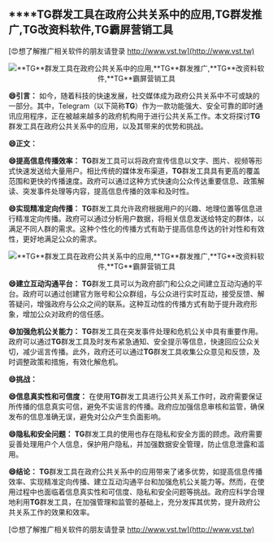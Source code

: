 ## ****TG**群发工具在政府公共关系中的应用,**TG**群发推广,**TG**改资料软件,**TG**霸屏营销工具**

[😍想了解推广相关软件的朋友请登录 http://www.vst.tw](http://www.vst.tw)

 <center><img src="https://vst.tw/MP4/tuiguang/png/2.png" alt="**TG**群发工具在政府公共关系中的应用,**TG**群发推广,**TG**改资料软件,**TG**霸屏营销工具"></center>

**😄引言：**
如今，随着科技的快速发展，社交媒体成为政府公共关系中不可或缺的一部分。其中，Telegram（以下简称**TG**）作为一款功能强大、安全可靠的即时通讯应用程序，正在被越来越多的政府机构用于进行公共关系工作。本文将探讨**TG**群发工具在政府公共关系中的应用，以及其带来的优势和挑战。

**😄正文：**

**😄提高信息传播效率：**
**TG**群发工具可以将政府宣传信息以文字、图片、视频等形式快速发送给大量用户。相比传统的媒体发布渠道，**TG**群发工具具有更高的覆盖范围和更快的传播速度。政府可以通过这种方式快速向公众传达重要信息、政策解读、突发事件处理等内容，提高信息传播的效率和及时性。

**😄实现精准定向传播：**
**TG**群发工具允许政府根据用户的兴趣、地理位置等信息进行精准定向传播。政府可以通过分析用户数据，将相关信息发送给特定的群体，以满足不同人群的需求。这种个性化的传播方式有助于提高信息传达的针对性和有效性，更好地满足公众的需求。

 <center><img src="https://vst.tw/MP4/tuiguang/png/2.png" alt="**TG**群发工具在政府公共关系中的应用,**TG**群发推广,**TG**改资料软件,**TG**霸屏营销工具"></center>

**😄建立互动沟通平台：**
**TG**群发工具可以为政府部门和公众之间建立互动沟通的平台。政府可以通过创建官方账号和公众群组，与公众进行实时互动，接受反馈、解答疑问，增强政府与公众之间的联系。这种互动性的传播方式有助于提升政府形象，增加公众对政府的信任感。

**😄加强危机公关能力：**
**TG**群发工具在突发事件处理和危机公关中具有重要作用。政府可以通过**TG**群发工具及时发布紧急通知、安全提示等信息，快速回应公众关切，减少谣言传播。此外，政府还可以通过**TG**群发工具收集公众意见和反馈，及时调整政策和措施，有效化解危机。

**😄挑战：**

**😄信息真实性和可信度：**
在使用**TG**群发工具进行公共关系工作时，政府需要保证所传播的信息真实可信，避免不实谣言的传播。政府应加强信息审核和监管，确保发布的信息准确无误，避免对公众产生负面影响。

**😄隐私和安全问题：**
**TG**群发工具的使用也存在隐私和安全方面的顾虑。政府需要妥善处理用户个人信息，保护用户隐私，并加强数据安全管理，防止信息泄露和滥用。

**😄结论：**
**TG**群发工具在政府公共关系中的应用带来了诸多优势，如提高信息传播效率、实现精准定向传播、建立互动沟通平台和加强危机公关能力等。然而，在使用过程中也面临着信息真实性和可信度、隐私和安全问题等挑战。政府应科学合理地利用**TG**群发工具，在加强管理和监管的基础上，充分发挥其优势，提升政府公共关系工作的效果和效率。

[😍想了解推广相关软件的朋友请登录 http://www.vst.tw](http://www.vst.tw)



